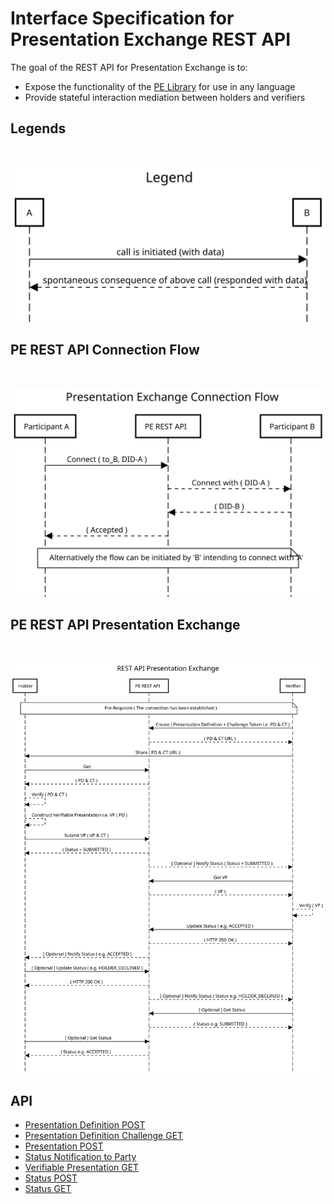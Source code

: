 # Interface Specification for Presentation Exchange REST API

The goal of the REST API for Presentation Exchange is to:

* Expose the functionality of the [PE Library](./interface_specification_of_pe_library_component.md) for use in any language
* Provide stateful interaction mediation between holders and verifiers


## Legends

<br/>

![image info](./figures/Legends.svg)


## PE REST API Connection Flow
<br/>

![image info](./figures/PE_REST_API_connection_sequence.svg)

## PE REST API Presentation Exchange

<br/>

![image info](./figures/PE_REST_API_sequence.svg)


## API

* [Presentation Definition POST](./pe_openapi/apis/v1/pe_definition_post.md)
* [Presentation Definition Challenge GET](./pe_openapi/apis/v1/pe_definition_get.md)
* [Presentation POST](./pe_openapi/apis/v1/pe_presentation_post.md)
* [Status Notification to Party](./pe_openapi/apis/v1/pe_presentation_status_push.md)
* [Verifiable Presentation GET](./pe_openapi/apis/v1/pe_definition_get.md)
* [Status POST](./pe_openapi/apis/v1/pe_status_post.md)
* [Status GET](./pe_openapi/apis/v1/pe_definition_get.md)

